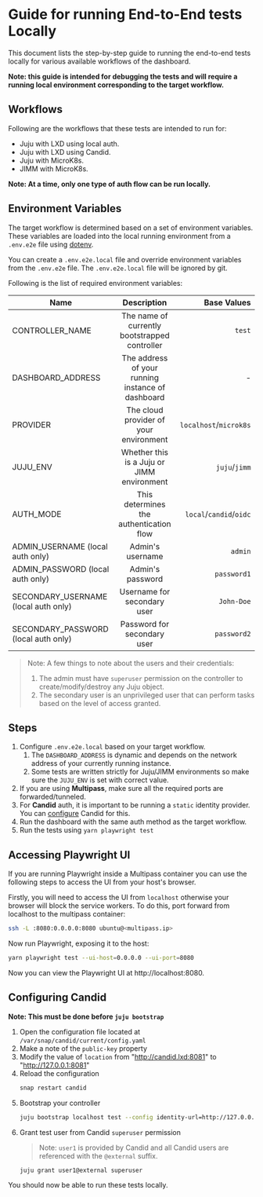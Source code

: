 # Guide for running End-to-End tests Locally

This document lists the step-by-step guide to running the end-to-end tests locally for various available workflows of the dashboard.

**Note: this guide is intended for debugging the tests and will require a running local environment corresponding to the target workflow.**

## Workflows

Following are the workflows that these tests are intended to run for:

- Juju with LXD using local auth.
- Juju with LXD using Candid.
- Juju with MicroK8s.
- JIMM with MicroK8s.

**Note: At a time, only one type of auth flow can be run locally.**

## Environment Variables

The target workflow is determined based on a set of environment variables. These variables are loaded into the local running environment from a `.env.e2e` file using [dotenv](https://www.npmjs.com/package/dotenv).

You can create a `.env.e2e.local` file and override environment variables from
the `.env.e2e` file. The `.env.e2e.local` file will be ignored by git.

Following is the list of required environment variables:

| Name                                 |                    Description                    |             Base Values |
| ------------------------------------ | :-----------------------------------------------: | ----------------------: |
| CONTROLLER_NAME                      |   The name of currently bootstrapped controller   |                  `test` |
| DASHBOARD_ADDRESS                    | The address of your running instance of dashboard |                       - |
| PROVIDER                             |      The cloud provider of your environment       |  `localhost`/`microk8s` |
| JUJU_ENV                             |    Whether this is a Juju or JIMM environment     |           `juju`/`jimm` |
| AUTH_MODE                            |      This determines the authentication flow      | `local`/`candid`/`oidc` |
| ADMIN_USERNAME (local auth only)     |                 Admin's username                  |                 `admin` |
| ADMIN_PASSWORD (local auth only)     |                 Admin's password                  |             `password1` |
| SECONDARY_USERNAME (local auth only) |            Username for secondary user            |              `John-Doe` |
| SECONDARY_PASSWORD (local auth only) |            Password for secondary user            |             `password2` |

> Note: A few things to note about the users and their credentials:
>
> 1. The admin must have `superuser` permission on the controller to create/modify/destroy any Juju object.
> 2. The secondary user is an unprivileged user that can perform tasks based on the level of access granted.

## Steps

1. Configure `.env.e2e.local` based on your target workflow.
   1. The `DASHBOARD_ADDRESS` is dynamic and depends on the network address of your currently running instance.
   2. Some tests are written strictly for Juju/JIMM environments so make sure the `JUJU_ENV` is set with correct value.
2. If you are using **Multipass**, make sure all the required ports are forwarded/tunneled.
3. For **Candid** auth, it is important to be running a `static` identity provider. You can [configure](#configuring-candid) Candid for this.
4. Run the dashboard with the same auth method as the target workflow.
5. Run the tests using `yarn playwright test`

## Accessing Playwright UI

If you are running Playwright inside a Multipass container you can use the
following steps to access the UI from your host's browser.

Firstly, you will need to access the UI from `localhost` otherwise your browser
will block the service workers. To do this, port forward from localhost to the
multipass container:

```bash
ssh -L :8080:0.0.0.0:8080 ubuntu@<multipass.ip>
```

Now run Playwright, exposing it to the host:

```bash
yarn playwright test --ui-host=0.0.0.0 --ui-port=8080
```

Now you can view the Playwright UI at http://localhost:8080.

## Configuring Candid

**Note: This must be done before `juju bootstrap`**

1. Open the configuration file located at `/var/snap/candid/current/config.yaml`
2. Make a note of the `public-key` property
3. Modify the value of `location` from "http://candid.lxd:8081" to "http://127.0.0.1:8081"
4. Reload the configuration
   ```bash
   snap restart candid
   ```
5. Bootstrap your controller
   ```bash
   juju bootstrap localhost test --config identity-url=http://127.0.0.1:8081 --config allow-model-access=true --config identity-public-key=<public-key-from-step-2>
   ```
6. Grant test user from Candid `superuser` permission
   > Note: `user1` is provided by Candid and all Candid users are referenced with the `@external` suffix.
   ```bash
   juju grant user1@external superuser
   ```

You should now be able to run these tests locally.
